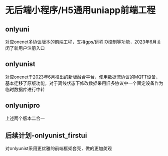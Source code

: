 # 无后端小程序/H5通用uniapp前端工程

## onlyuni
对应onenet多协议版本的前端工程，支持gps/远程IO控制等功能，2023年6月关闭了新用户注册入口

## onlyunist
对应onenet于2023年6月推出的新版融合平台，使用数据流协议的MQTT设备，基本迁移了原版功能，对于离线状态下修改数据采用旧多协议中一个固定设备作为临时数据库进行中转

## onlyunipro
上述两个版本二合一

## 后续计划-onlyunist_firstui
对onlyunist采用更优雅的前端框架套壳，做的更加美观
